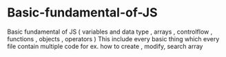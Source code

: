 # Basic-fundamental-of-JS
Basic fundamental of JS ( variables and data type , arrays , controlflow , functions , objects , operators )
This include every basic thing which every file contain multiple code for ex. how to create , modify, search array 
